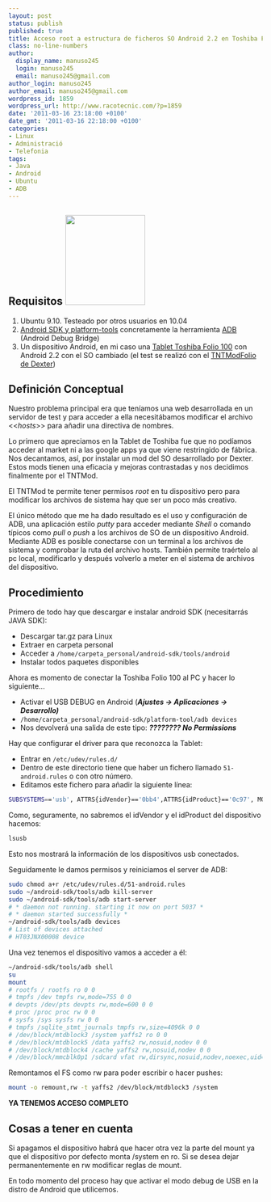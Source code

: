 ```yaml
---
layout: post
status: publish
published: true
title: Acceso root a estructura de ficheros SO Android 2.2 en Toshiba Folio 100
class: no-line-numbers
author:
  display_name: manuso245
  login: manuso245
  email: manuso245@gmail.com
author_login: manuso245
author_email: manuso245@gmail.com
wordpress_id: 1859
wordpress_url: http://www.racotecnic.com/?p=1859
date: '2011-03-16 23:18:00 +0100'
date_gmt: '2011-03-16 22:18:00 +0100'
categories:
- Linux
- Administració
- Telefonia
tags:
- Java
- Android
- Ubuntu
- ADB
---
```


## Requisitos <img class="alignright size-full wp-image-1861" title="android-logo" src="{{ site.url }}/uploads/2011/03/android-logo.jpg" alt="" width="158" height="178" />

<ol>
  <li>Ubuntu 9.10. Testeado por otros usuarios en 10.04</li>
  <li><a href="http://developer.android.com/sdk/index.html">Android SDK y platform-tools</a> concretamente la herramienta <a href="http://developer.android.com/guide/developing/tools/adb.html">ADB</a> (Android Debug Bridge)</li>
  <li>Un dispositivo Android, en mi caso una <a href="http://www.toshiba-multimedia.com/es/journe-tabletas-marcos-digitales/folio100/">Tablet Toshiba Folio 100</a> con Android 2.2 con el SO cambiado (el test se realizó con el <a href="http://dext3r.komodin.org/">TNTModFolio de Dexter</a>)</li>
</ol>

## Definición Conceptual

Nuestro problema principal era que teníamos una web desarrollada en un servidor de test y para acceder a ella necesitábamos modificar el archivo <<<em>hosts</em>>> para añadir una directiva de nombres.

Lo primero que apreciamos en la Tablet de Toshiba fue que no podíamos acceder al market ni a las google apps ya que viene restringido de fábrica. Nos decantamos, así, por instalar un mod del SO desarrollado por Dexter. Estos mods tienen una eficacia y mejoras contrastadas y nos decidimos finalmente por el TNTMod.

El TNTMod te permite tener permisos <em>root </em>en tu dispositivo pero para modificar los archivos de sistema hay que ser un poco más creativo.

El único método que me ha dado resultado es el uso y configuración de ADB, una aplicación estilo <em>putty </em>para acceder mediante <em>Shell </em>o comando típicos como <em>pull </em>o <em>push </em>a los archivos de SO de un dispositivo Android. Mediante ADB es posible conectarse con un terminal a los archivos de sistema y comprobar la ruta del archivo hosts. También permite traértelo al pc local, modificarlo y después volverlo a meter en el sistema de archivos del dispositivo.<a id="more"></a><a id="more-1859"></a>

## Procedimiento

Primero de todo hay que descargar e instalar android SDK (necesitarrás JAVA SDK):

- Descargar tar.gz para Linux
- Extraer en carpeta personal
- Acceder a `/home/carpeta_personal/android-sdk/tools/android`
- Instalar todos paquetes disponibles

Ahora es momento de conectar la Toshiba Folio 100 al PC y hacer lo siguiente...

- Activar el USB DEBUG en Android (<strong><em>Ajustes -> Aplicaciones -> Desarrollo)</em></strong>
- `/home/carpeta_personal/android-sdk/platform-tool/adb devices`
- Nos devolverá una salida de este tipo: <strong><em>???????? No Permissions</em></strong>

Hay que configurar el driver para que reconozca la Tablet:

- Entrar en `/etc/udev/rules.d/`
- Dentro de este directorio tiene que haber un fichero llamado `51-android.rules` o con otro número.
- Editamos este fichero para añadir la siguiente línea:

~~~bash
SUBSYSTEMS=='usb', ATTRS{idVendor}=='0bb4',ATTRS{idProduct}=='0c97', MODE='0666'
~~~

Como, seguramente, no sabremos el idVendor y el idProduct del dispositivo hacemos:

~~~bash
lsusb
~~~

Esto nos mostrará la información de los dispositivos usb conectados.

Seguidamente le damos permisos y reiniciamos el server de ADB:

~~~bash
sudo chmod a+r /etc/udev/rules.d/51-android.rules
sudo ~/android-sdk/tools/adb kill-server
sudo ~/android-sdk/tools/adb start-server
# * daemon not running. starting it now on port 5037 *
# * daemon started successfully *
~/android-sdk/tools/adb devices
# List of devices attached
# HT03JNX00008 device
~~~

Una vez tenemos el dispositivo vamos a acceder a él:

~~~bash
~/android-sdk/tools/adb shell
su
mount
# rootfs / rootfs ro 0 0
# tmpfs /dev tmpfs rw,mode=755 0 0
# devpts /dev/pts devpts rw,mode=600 0 0
# proc /proc proc rw 0 0
# sysfs /sys sysfs rw 0 0
# tmpfs /sqlite_stmt_journals tmpfs rw,size=4096k 0 0
# /dev/block/mtdblock3 /system yaffs2 ro 0 0
# /dev/block/mtdblock5 /data yaffs2 rw,nosuid,nodev 0 0
# /dev/block/mtdblock4 /cache yaffs2 rw,nosuid,nodev 0 0
# /dev/block/mmcblk0p1 /sdcard vfat rw,dirsync,nosuid,nodev,noexec,uid=1000,gid=1000,fmask=0711,dmask=0700,codepage=cp437,iocharset=iso8859-1,utf8 0 0
~~~

Remontamos el FS como rw para poder escribir o hacer pushes:

~~~bash
mount -o remount,rw -t yaffs2 /dev/block/mtdblock3 /system
~~~

**YA TENEMOS ACCESO COMPLETO**

## Cosas a tener en cuenta

Si apagamos el dispositivo habrá que hacer otra vez la parte del mount ya que el dispositivo por defecto monta /system en ro. Si se desea dejar permanentemente en rw modificar reglas de mount.

En todo momento del proceso hay que activar el modo debug de USB en la distro de Android que utilicemos.
<div id="_mcePaste" class="mcePaste" style="position: absolute; left: -10000px; top: 0px; width: 1px; height: 1px; overflow: hidden;"><img class="aligncenter size-full wp-image-1864" title="android" src="{{ site.url }}/uploads/2011/03/android.jpg" alt="" width="570" height="356" /></div>
